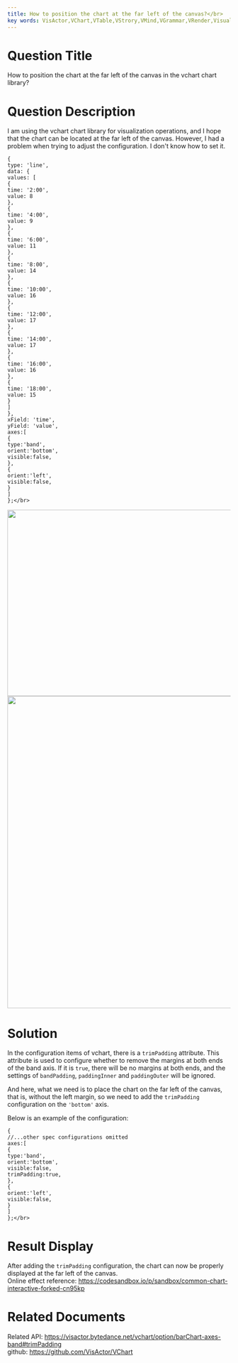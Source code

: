 ```yaml
---
title: How to position the chart at the far left of the canvas?</br>
key words: VisActor,VChart,VTable,VStrory,VMind,VGrammar,VRender,Visualization,Chart,Data,Table,Graph,Gis,LLM
---
```

# Question Title

How to position the chart at the far left of the canvas in the vchart chart library?</br>


# Question Description

I am using the vchart chart library for visualization operations, and I hope that the chart can be located at the far left of the canvas. However, I had a problem when trying to adjust the configuration. I don't know how to set it.</br>
```
{
type: 'line',
data: {
values: [
{
time: '2:00',
value: 8
},
{
time: '4:00',
value: 9
},
{
time: '6:00',
value: 11
},
{
time: '8:00',
value: 14
},
{
time: '10:00',
value: 16
},
{
time: '12:00',
value: 17
},
{
time: '14:00',
value: 17
},
{
time: '16:00',
value: 16
},
{
time: '18:00',
value: 15
}
]
},
xField: 'time',
yField: 'value',
axes:[
{
type:'band',
orient:'bottom',
visible:false,
},
{
orient:'left',
visible:false,
}
]
};</br>
```
<img src='https://cdn.jsdelivr.net/gh/xuanhun/articles/visactor/img/Y7X5bEietoy2okxQNB1cYoVknJe.gif' alt='' width='760' height='420'>

<img src='https://cdn.jsdelivr.net/gh/xuanhun/articles/visactor/img/Cb6zbaXaPovtbWxmpSacBcjRnQd.gif' alt='' width='680' height='704'>





# Solution

In the configuration items of vchart, there is a `trimPadding` attribute. This attribute is used to configure whether to remove the margins at both ends of the band axis. If it is `true`, there will be no margins at both ends, and the settings of `bandPadding`, `paddingInner` and `paddingOuter` will be ignored.</br>


And here, what we need is to place the chart on the far left of the canvas, that is, without the left margin, so we need to add the `trimPadding` configuration on the `'bottom'` axis.</br>


Below is an example of the configuration:</br>
```
{
//...other spec configurations omitted
axes:[
{
type:'band',
orient:'bottom',
visible:false,
trimPadding:true,
},
{
orient:'left',
visible:false,
}
]
};</br>
```
# Result Display

After adding the `trimPadding` configuration, the chart can now be properly displayed at the far left of the canvas.</br>
Online effect reference: https://codesandbox.io/p/sandbox/common-chart-interactive-forked-cn95kp</br>


# Related Documents

Related API: https://visactor.bytedance.net/vchart/option/barChart-axes-band#trimPadding</br>
github: https://github.com/VisActor/VChart</br>